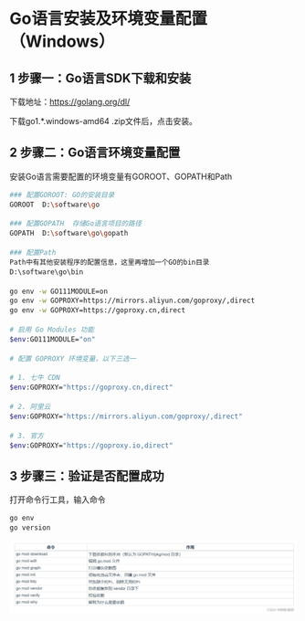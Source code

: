 # Go语言安装及环境变量配置（Windows）



## 1 步骤一：Go语言SDK下载和安装

下载地址：https://golang.org/dl/

下载go1.*.windows-amd64 .zip文件后，点击安装。

## 2 步骤二：Go语言环境变量配置

安装Go语言需要配置的环境变量有GOROOT、GOPATH和Path
```bash
### 配置GOROOT: GO的安装目录
GOROOT  D:\software\go

### 配置GOPATH  存储Go语言项目的路径
GOPATH 	D:\software\go\gopath

### 配置Path
Path中有其他安装程序的配置信息，这里再增加一个GO的bin目录
D:\software\go\bin

go env -w GO111MODULE=on
go env -w GOPROXY=https://mirrors.aliyun.com/goproxy/,direct
go env -w GOPROXY=https://goproxy.cn,direct

# 启用 Go Modules 功能
$env:GO111MODULE="on"

# 配置 GOPROXY 环境变量，以下三选一

# 1. 七牛 CDN
$env:GOPROXY="https://goproxy.cn,direct"

# 2. 阿里云
$env:GOPROXY="https://mirrors.aliyun.com/goproxy/,direct"

# 3. 官方
$env:GOPROXY="https://goproxy.io,direct"
```
## 3 步骤三：验证是否配置成功
打开命令行工具，输入命令
```bash
go env
go version
```

![](imgs/golang环境变量配置-windows.png)